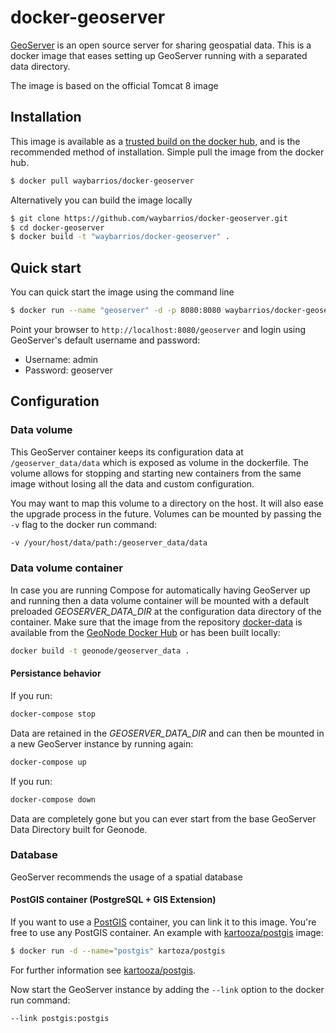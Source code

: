 # docker-geoserver

[GeoServer](http://geoserver.org) is an open source server for sharing geospatial data.
This is a docker image that eases setting up GeoServer running with a separated data directory.

The image is based on the official Tomcat 8 image

## Installation

This image is available as a [trusted build on the docker hub](https://registry.hub.docker.com/u/thklein/geoserver/), and is the recommended method of installation.
Simple pull the image from the docker hub.

```bash
$ docker pull waybarrios/docker-geoserver
```

Alternatively you can build the image locally

```bash
$ git clone https://github.com/waybarrios/docker-geoserver.git
$ cd docker-geoserver
$ docker build -t "waybarrios/docker-geoserver" .
```

## Quick start

You can quick start the image using the command line

```bash
$ docker run --name "geoserver" -d -p 8080:8080 waybarrios/docker-geoserver
```

Point your browser to `http://localhost:8080/geoserver` and login using GeoServer's default username and password:

* Username: admin
* Password: geoserver

## Configuration

### Data volume

This GeoServer container keeps its configuration data at `/geoserver_data/data` which is exposed as volume in the dockerfile.
The volume allows for stopping and starting new containers from the same image without losing all the data and custom configuration.

You may want to map this volume to a directory on the host. It will also ease the upgrade process in the future. Volumes can be mounted by passing the `-v` flag to the docker run command:

```bash
-v /your/host/data/path:/geoserver_data/data
```

### Data volume container

In case you are running Compose for automatically having GeoServer up and running then a data volume container will be mounted with a default preloaded *GEOSERVER_DATA_DIR* at the configuration data directory of the container.
Make sure that the image from the repository [docker-data](https://github.com/GeoNode/docker-data) is available from the [GeoNode Docker Hub](https://hub.docker.com/u/geonode/) or has been built locally:

```bash
docker build -t geonode/geoserver_data .
```

#### Persistance behavior

If you run:

```bash
docker-compose stop
```

Data are retained in the *GEOSERVER_DATA_DIR* and can then be mounted in a new GeoServer instance by running again:

```bash
docker-compose up
```

If you run:

```bash
docker-compose down
```

Data are completely gone but you can ever start from the base GeoServer Data Directory built for Geonode.

### Database

GeoServer recommends the usage of a spatial database

#### PostGIS container (PostgreSQL + GIS Extension)

If you want to use a [PostGIS](http://postgis.org/) container, you can link it to this image. You're free to use any PostGIS container.
An example with [kartooza/postgis](https://registry.hub.docker.com/u/kartoza/postgis/) image:

```bash
$ docker run -d --name="postgis" kartoza/postgis
```

For further information see [kartooza/postgis](https://registry.hub.docker.com/u/kartoza/postgis/).

Now start the GeoServer instance by adding the `--link` option to the docker run command:

```bash
--link postgis:postgis
```


